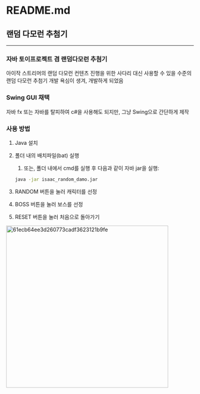 # README.md

## 랜덤 다모런 추첨기

---

### 자바 토이프로젝트 겸 랜덤다모런 추첨기

아이작 스트리머의 랜덤 다모런 컨텐츠 진행을 위한 사다리 대신 사용할 수 있을 수준의 랜덤 다모런 추첨기 개발 욕심이 생겨, 개발하게 되었음

### Swing GUI 채택

자바 fx 또는 자바를 탈피하여 c#을 사용해도 되지만, 그냥 Swing으로 간단하게 제작

### 사용 방법

1. Java 설치
2. 폴더 내의 배치파일(bat) 실행

    1. 또는, 폴더 내에서 cmd를 실행 후 다음과 같이 자바 jar을 실행:

    ```bash
    java -jar isaac_random_damo.jar
    ```

3. RANDOM 버튼을 눌러 캐릭터를 선정
4. BOSS 버튼을 눌러 보스를 선정
5. RESET 버튼을 눌러 처음으로 돌아가기

<img width="435" alt="61ecb64ee3d260773cadf3623121b9fe" src="https://user-images.githubusercontent.com/38485612/190842740-7ae96838-ee09-44a5-8cd6-b9132a25983e.png">
